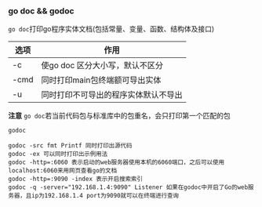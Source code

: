 ### go doc && godoc

`go doc`打印go程序实体文档(包括常量、变量、函数、结构体及接口)

选项 | 作用
-----|-----------
-c   | 使go doc 区分大小写，默认不区分
-cmd | 同时打印main包终端额可导出实体
-u   | 同时打印不可导出的程序实体默认不导出

**注意** `go doc`若当前代码包与标准库中的包重名，会只打印第一个匹配的包

`godoc`

```
godoc -src fmt Printf 同时打印出源代码
godoc -ex 可以同时打印出示例用法
godoc -http=:6060 表示启动的web服务器使用本机的6060端口，之后可以使用localhost:6060来用网页查看go的文档
godoc -http=:9090 -index 表示开启搜索索引
godoc -q -server="192.168.1.4:9090" Listener 如果在godoc中开启了Go的web服务器，且ip为192.168.1.4 port为9090就可以在终端进行查询
```
